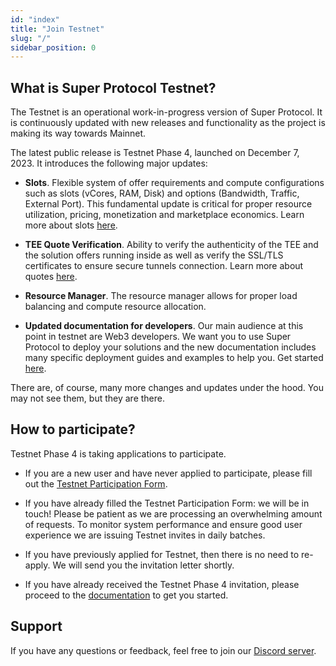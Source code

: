 ```yaml
---
id: "index"
title: "Join Testnet"
slug: "/"
sidebar_position: 0
---
```


## What is Super Protocol Testnet?

The Testnet is an operational work-in-progress version of Super Protocol. It is continuously updated with new releases and functionality as the project is making its way towards Mainnet.  

The latest public release is Testnet Phase 4, launched on December 7, 2023. It introduces the following major updates:

- **Slots**. Flexible system of offer requirements and compute configurations such as slots (vCores, RAM, Disk) and options (Bandwidth, Traffic, External Port). This fundamental update is critical for proper resource utilization, pricing, monetization and marketplace economics. Learn more about slots [here](/developers/fundamentals/slots).

- **TEE Quote Verification**. Ability to verify the authenticity of the TEE and the solution offers running inside as well as verify the SSL/TLS certificates to ensure secure tunnels connection. Learn more about quotes [here](/developers/marketplace/confidentiality).

- **Resource Manager**. The resource manager allows for proper load balancing and compute resource allocation.

- **Updated documentation for developers**. Our main audience at this point in testnet are Web3 developers. We want you to use Super Protocol to deploy your solutions and the new documentation includes many specific deployment guides and examples to help you. Get started [here](/developers/).

There are, of course, many more changes and updates under the hood. You may not see them, but they are there.

## How to participate?

Testnet Phase 4 is taking applications to participate.

- If you are a new user and have never applied to participate, please fill out the [Testnet Participation Form](https://superprotocol.typeform.com/testnetm). 

- If you have already filled the Testnet Participation Form: we will be in touch! Please be patient as we are processing an overwhelming amount of requests. To monitor system performance and ensure good user experience we are issuing Testnet invites in daily batches.

- If you have previously applied for Testnet, then there is no need to re-apply. We will send you the invitation letter shortly.

- If you have already received the Testnet Phase 4 invitation, please proceed to the [documentation](/developers) to get you started.

## Support

If you have any questions or feedback, feel free to join our [Discord server](https://discord.com/invite/superprotocol).

